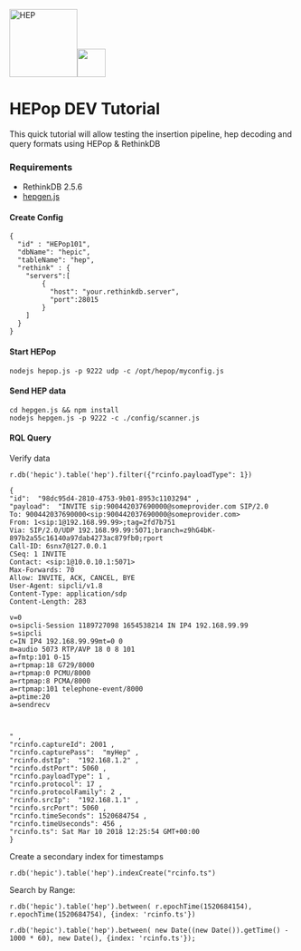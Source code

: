 <img src="http://i.imgur.com/RSUlFRa.gif" width="120" alt="HEP"><img src="https://d30y9cdsu7xlg0.cloudfront.net/png/30712-200.png" width=50>

# HEPop DEV Tutorial
This quick tutorial will allow testing the insertion pipeline, hep decoding and query formats using HEPop & RethinkDB

### Requirements
* RethinkDB 2.5.6
* [hepgen.js](http://github.com/sipcapture/hepgen.js)

#### Create Config
```
{
  "id" : "HEPop101",
  "dbName": "hepic",
  "tableName": "hep",
  "rethink" : {
	"servers":[
		{
		  "host": "your.rethinkdb.server",
		  "port":28015
		}
	]
  }
}

```

#### Start HEPop

```
nodejs hepop.js -p 9222 udp -c /opt/hepop/myconfig.js 
```

#### Send HEP data
```
cd hepgen.js && npm install
nodejs hepgen.js -p 9222 -c ./config/scanner.js
```

#### RQL Query
Verify data
```
r.db('hepic').table('hep').filter({"rcinfo.payloadType": 1})
```
```
{
"id":  "98dc95d4-2810-4753-9b01-8953c1103294" ,
"payload":  "INVITE sip:900442037690000@someprovider.com SIP/2.0
To: 900442037690000<sip:900442037690000@someprovider.com>
From: 1<sip:1@192.168.99.99>;tag=2fd7b751
Via: SIP/2.0/UDP 192.168.99.99:5071;branch=z9hG4bK-897b2a55c16140a97dab4273ac879fb0;rport
Call-ID: 6snx7@127.0.0.1
CSeq: 1 INVITE
Contact: <sip:1@10.0.10.1:5071>
Max-Forwards: 70
Allow: INVITE, ACK, CANCEL, BYE
User-Agent: sipcli/v1.8
Content-Type: application/sdp
Content-Length: 283

v=0
o=sipcli-Session 1189727098 1654538214 IN IP4 192.168.99.99
s=sipcli
c=IN IP4 192.168.99.99mt=0 0
m=audio 5073 RTP/AVP 18 0 8 101
a=fmtp:101 0-15
a=rtpmap:18 G729/8000
a=rtpmap:0 PCMU/8000
a=rtpmap:8 PCMA/8000
a=rtpmap:101 telephone-event/8000
a=ptime:20
a=sendrecv



" ,
"rcinfo.captureId": 2001 ,
"rcinfo.capturePass":  "myHep" ,
"rcinfo.dstIp":  "192.168.1.2" ,
"rcinfo.dstPort": 5060 ,
"rcinfo.payloadType": 1 ,
"rcinfo.protocol": 17 ,
"rcinfo.protocolFamily": 2 ,
"rcinfo.srcIp":  "192.168.1.1" ,
"rcinfo.srcPort": 5060 ,
"rcinfo.timeSeconds": 1520684754 ,
"rcinfo.timeUseconds": 456 ,
"rcinfo.ts": Sat Mar 10 2018 12:25:54 GMT+00:00
}
```


Create a secondary index for timestamps
```
r.db('hepic').table('hep').indexCreate("rcinfo.ts")
```

Search by Range:
```
r.db('hepic').table('hep').between( r.epochTime(1520684154), r.epochTime(1520684754), {index: 'rcinfo.ts'})
```
```
r.db('hepic').table('hep').between( new Date((new Date()).getTime() - 1000 * 60), new Date(), {index: 'rcinfo.ts'});
```

